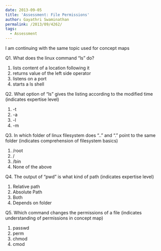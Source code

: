 ```yaml
---
date: 2013-09-05
title: 'Assessment: File Permissions'
author: Gayathri Swaminathan
permalink: /2013/09/4262/
tags:
  - Assessment
---
```

I am continuing with the same topic used for concept maps

Q1. What does the linux command &#8220;ls&#8221; do?

1. lists content of a location following it  
2. returns value of the left side operator  
3. listens on a port  
4. starts a ls shell

Q2. What option of &#8220;ls&#8221; gives the listing according to the modified time (indicates expertise level)

1. -t  
2. -a  
3. -l  
4. -m

Q3. In which folder of linux filesystem does &#8220;..&#8221; and &#8220;.&#8221; point to the same folder (indicates comprehension of filesystem basics)

1. /root  
2. /  
3. /bin  
4. None of the above

Q4. The output of &#8220;pwd&#8221; is what kind of path (indicates expertise level)

1. Relative path  
2. Absolute Path  
3. Both  
4. Depends on folder

Q5. Which command changes the permissions of a file (indicates understanding of permissions in concept map)  
1. passwd  
2. perm  
3. chmod  
4. cmod
